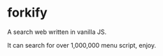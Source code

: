 # forkify

A search web written in vanilla JS. 

It can search for over 1,000,000 menu script, enjoy.
